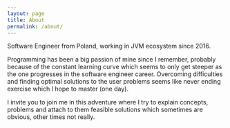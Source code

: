 ```yaml
---
layout: page
title: About
permalink: /about/
---
```


Software Engineer from Poland, working in JVM ecosystem since 2016.

Programming has been a big passion of mine since I remember, probably because of the
constant learning curve which seems to only get steeper as the one progresses in the
software engineer career. Overcoming difficulties and finding optimal solutions to the user problems
seems like never ending exercise which I hope to master (one day).

I invite you to join me in this adventure where I try to explain concepts, problems and attach to them
feasible solutions which sometimes are obvious, other times not really.

